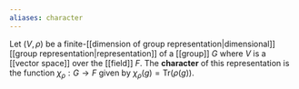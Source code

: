 ```yaml
---
aliases: character
---
```

Let $(V,\rho)$ be a finite-[[dimension of group representation|dimensional]] [[group representation|representation]] of a [[group]] $G$ where $V$ is a [[vector space]] over the [[field]] $F$. The **character** of this representation is the function $\chi_\rho:G\to F$ given by $\chi_\rho(g) = \text{Tr}(\rho(g))$. 